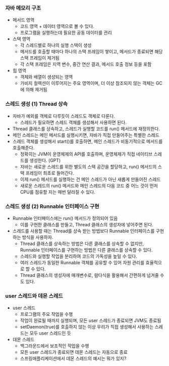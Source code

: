 ### 자바 메모리 구조
- 메서드 영역
  - 코드 영역 + 데이터 영역으로 볼 수 있다.
  - 프로그램을 실행하는데 필요한 공동 데이터를 관리
- 스택 영역
  - 각 스레드별로 하나의 실행 스택이 생성
  - 메서드를 호출할 때마다 하나의 스택 프레임이 쌓이고, 메서드가 종료되면 해당 스택 프레임이 제거됨
  - 각 스택 프레임은 지역 변수, 중간 연산 결과, 메서드 호출 정보 등을 포함
- 힙 영역
  - 객체와 배열이 생성되는 영역
  - 가비지 컬렉션이 이루어지는 주요 영역이며, 더 이상 참조되지 않는 객체는 GC에 의해 제거됨

### 스레드 생성 (1) Thread 상속
- 자바가 예외를 객체로 다루듯이 스레드도 객체로 다룬다.
  - 스레드가 필요하면 스레드 객체를 생성해서 사용하면 된다.
- Thread 클래스를 상속하고, 스레드가 실행할 코드를 run() 메서드에 재정의한다.
- 메인 스레드는 메인 메서드를 실행시키면, 자바가 직접 만들어주는 특별한 스레드
- 스레드 객체를 생성해서 start()를 호출하면, 메인 스레드가 비동기적으로 메서드를 호출해준다.
  - 정확히는 JVM이 운영체제의 API를 호출하며, 운영체제가 직접 네이티브 스레드를 생성한다. (GPT)
  - 자바는 새로운 스레드를 위한 별도의 스택 공간을 할당하고, run() 메서드의 스택 프레임이 최초로 들어간다.
  - 이제 run() 메서드를 실행하는 건 메인 스레드가 아닌 새롭게 만들어진 스레드
  - 새로운 스레드의 run() 메서드와 메인 스레드의 다음 코드 중 어느 것이 먼저 CPU를 점유할 지는 매번 달라질 수 있다.

### 스레드 생성 (2) Runnable 인터페이스 구현
- Runnable 인터페이스에는 run() 메서드가 정의되어 있음
  - 이를 구현한 클래스를 만들고, Thread 클래스의 생성자에 넣어주면 된다.
- 스레드를 사용할 때는 Thread를 상속 받는 방법보다 Runnable 인터페이스를 구현하는 방식을 사용하자.
  - Thread 클래스를 상속하는 방법은 다른 클래스를 상속할 수 없지만, Runnable 인터페이스를 구현하는 방법은 다른 클래스를 상속할 수 있다.
  - 스레드와 실행할 작업을 분리하여 코드의 가독성을 높일 수 있다.
  - 여러 스레드가 동일한 Runnable 객체를 공유할 수 있어 자원 관리를 효율적으로 할 수 있다.
  - Thread 클래스의 생성자에 매개변수로, 람다식을 활용해서 간편하게 넘겨줄 수도 있다.

### user 스레드와 데몬 스레드
- user 스레드
  - 프로그램의 주요 작업을 수행
  - 작업이 완료될 때까지 실행되며, 모든 user 스레드가 종료되면 JVM도 종료됨
  - setDaemon(true)를 호출하지 않는 이상 우리가 직접 생성해서 사용하는 스레드는 모두 user 스레드인 듯
- 데몬 스레드
  - 백그라운드에서 보조적인 작업을 수행
  - 모든 user 스레드가 종료되면 데몬 스레드는 자동으로 종료
  - 스프링애플리케이션에서 데몬 스레드의 예시는 뭐가 있지?
